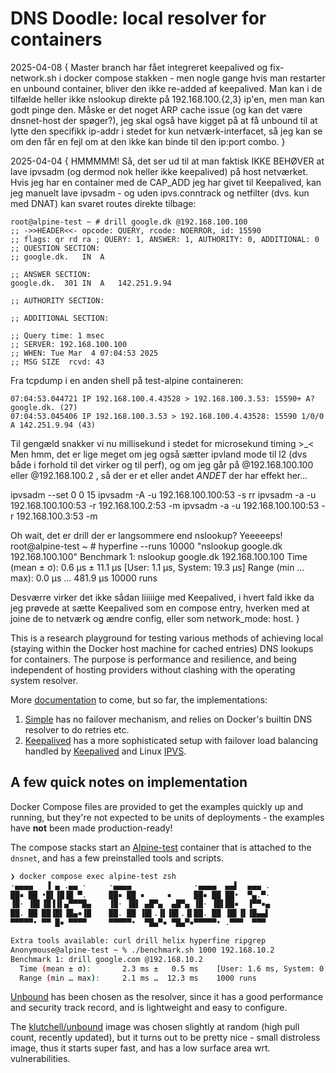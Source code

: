 DNS Doodle: local resolver for containers
=========================================

2025-04-08 {
  Master branch har fået integreret keepalived og fix-network.sh i docker
  compose stakken - men nogle gange hvis man restarter en unbound container,
  bliver den ikke re-added af keepalived. Man kan i de tilfælde heller ikke
  nslookup direkte på 192.168.100.{2,3} ip'en, men man kan godt pinge den.
  Måske er det noget ARP cache issue (og kan det være dnsnet-host der spøger?),
  jeg skal også have kigget på at få unbound til at lytte den specifikk ip-addr
  i stedet for kun netværk-interfacet, så jeg kan se om den får en fejl om at
  den ikke kan binde til den ip:port combo.
}

2025-04-04 {
  HMMMMM! Så, det ser ud til at man faktisk IKKE BEHØVER at lave ipvsadm (og
  dermod nok heller ikke keepalived) på host netværket. Hvis jeg har en
  container med de CAP_ADD jeg har givet til Keepalived, kan jeg manuelt lave
  ipvsadm - og uden ipvs.conntrack og netfilter (dvs. kun med DNAT) kan svaret
  routes direkte tilbage:

```
root@alpine-test ~ # drill google.dk @192.168.100.100
;; ->>HEADER<<- opcode: QUERY, rcode: NOERROR, id: 15590
;; flags: qr rd ra ; QUERY: 1, ANSWER: 1, AUTHORITY: 0, ADDITIONAL: 0
;; QUESTION SECTION:
;; google.dk.	IN	A

;; ANSWER SECTION:
google.dk.	301	IN	A	142.251.9.94

;; AUTHORITY SECTION:

;; ADDITIONAL SECTION:

;; Query time: 1 msec
;; SERVER: 192.168.100.100
;; WHEN: Tue Mar  4 07:04:53 2025
;; MSG SIZE  rcvd: 43
```

  Fra tcpdump i en anden shell på test-alpine containeren:
```
07:04:53.044721 IP 192.168.100.4.43528 > 192.168.100.3.53: 15590+ A? google.dk. (27)
07:04:53.045406 IP 192.168.100.3.53 > 192.168.100.4.43528: 15590 1/0/0 A 142.251.9.94 (43)
```

  Til gengæld snakker vi nu millisekund i stedet for microsekund timing >_<
  Men hmm, det er lige meget om jeg også sætter ipvland mode til l2 (dvs både
  i forhold til det virker og til perf), og om jeg går på @192.168.100.100 eller
  @192.168.100.2 , så der er et eller andet *ANDET* der har effekt her...


ipvsadm --set 0 0 15
ipvsadm -A -u 192.168.100.100:53 -s rr
ipvsadm -a -u 192.168.100.100:53 -r 192.168.100.2:53 -m
ipvsadm -a -u 192.168.100.100:53 -r 192.168.100.3:53 -m

  Oh wait, det er drill der er langsommere end nslookup? Yeeeeeps!
  root@alpine-test ~ # hyperfine --runs 10000 "nslookup google.dk 192.168.100.100"
Benchmark 1: nslookup google.dk 192.168.100.100
  Time (mean ± σ):       0.6 µs ±  11.1 µs    [User: 1.1 µs, System: 19.3 µs]
  Range (min … max):     0.0 µs … 481.9 µs    10000 runs

  Desværre virker det ikke sådan liiiiige med Keepalived, i hvert fald ikke da
  jeg prøvede at sætte Keepalived som en compose entry, hverken med at joine de
  to netværk og ændre config, eller som network_mode: host.
}



This is a research playground for testing various methods of achieving local
(staying within the Docker host machine for cached entries) DNS lookups for
containers. The purpose is performance and resilience, and being independent
of hosting providers without clashing with the operating system resolver.

More [documentation](./doc/) to come, but so far, the implementations:

1. [Simple](./simple/) has no failover mechanism, and relies on Docker's
   builtin DNS resolver to do retries etc.
2. [Keepalived](./keepalived/) has a more sophisticated setup with failover
   load balancing handled by [Keepalived](https://www.keepalived.org/) and
   Linux [IPVS](http://www.linuxvirtualserver.org/).


## A few quick notes on implementation

Docker Compose files are provided to get the examples quickly up and running,
but they're not expected to be units of deployments - the examples have **not**
been made production-ready!

The compose stacks start an [Alpine-test](./docker/alpine-test/) container that
is attached to the `dnsnet`, and has a few preinstalled tools and scripts.
```sh
❯ docker compose exec alpine-test zsh
·▄▄▄▄   ▐ ▄ .▄▄ ·     ·▄▄▄▄              ·▄▄▄▄  ▄▄▌  ▄▄▄ .
██▪ ██ •█▌▐█▐█ ▀.     ██▪ ██ ▪     ▪     ██▪ ██ ██•  ▀▄.▀·
▐█· ▐█▌▐█▐▐▌▄▀▀▀█▄    ▐█· ▐█▌ ▄█▀▄  ▄█▀▄ ▐█· ▐█▌██▪  ▐▀▀▪▄
██. ██ ██▐█▌▐█▄▪▐█    ██. ██ ▐█▌.▐▌▐█▌.▐▌██. ██ ▐█▌▐▌▐█▄▄▌
▀▀▀▀▀• ▀▀ █▪ ▀▀▀▀     ▀▀▀▀▀•  ▀█▄▀▪ ▀█▄▀▪▀▀▀▀▀• .▀▀▀  ▀▀▀

Extra tools available: curl drill helix hyperfine ripgrep
Anonymouse@alpine-test ~ % ./benchmark.sh 1000 192.168.10.2
Benchmark 1: drill google.com @192.168.10.2
  Time (mean ± σ):       2.3 ms ±   0.5 ms    [User: 1.6 ms, System: 0.6 ms]
  Range (min … max):     2.1 ms …  12.3 ms    1000 runs
```

[Unbound](https://www.nlnetlabs.nl/projects/unbound/aboutd) has been chosen
as the resolver, since it has a good performance and security track record,
and is lightweight and easy to configure.

The [klutchell/unbound](https://hub.docker.com/r/klutchell/unbound) image
was chosen slightly at random (high pull count, recently updated), but it
turns out to be pretty nice - small distroless image, thus it starts super
fast, and has a low surface area wrt. vulnerabilities.

